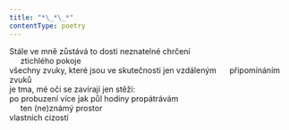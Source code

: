 ```yaml
---
title: "*\_*\_*"
contentType: poetry
---
```


<section>

Stále ve mně zůstává to dosti neznatelné chrčení  
     ztichlého pokoje  
všechny zvuky, které jsou ve skutečnosti jen vzdáleným      připomínáním zvuků  
je tma, mé oči se zavírají jen stěží:  
po probuzení více jak půl hodiny propátrávám  
     ten (ne)známý prostor  
vlastních cizostí

</section>

